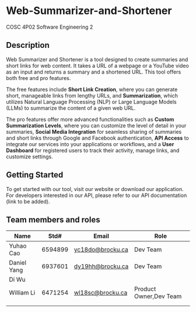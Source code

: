 # Web-Summarizer-and-Shortener
COSC 4P02 Software Engineering 2 
## Description
Web Summarizer and Shortener is a tool designed to create summaries and short links for web content. It takes a URL of a webpage or a YouTube video as an input and returns a summary and a shortened URL. This tool offers both free and pro features.

The free features include **Short Link Creation**, where you can generate short, manageable links from lengthy URLs, and **Summarization**, which utilizes Natural Language Processing (NLP) or Large Language Models (LLMs) to summarize the content of a given web URL.

The pro features offer more advanced functionalities such as **Custom Summarization Levels**, where you can customize the level of detail in your summaries, **Social Media Integration** for seamless sharing of summaries and short links through Google and Facebook authentication, **API Access** to integrate our services into your applications or workflows, and a **User Dashboard** for registered users to track their activity, manage links, and customize settings.

## Getting Started

To get started with our tool, visit our website or download our application. For developers interested in our API, please refer to our API documentation (link to be added).
## Team members and roles
| Name |Std#|Email|Role|
|-----|----|------------------|----|
|Yuhao  Cao|6594899 |yc18do@brocku.ca|  Dev Team |
|Daniel Yang|6937601|dy19hh@brocku.ca|  Dev Team |      
|Di Wu |    |                   |    |     
| William Li|6471254|wl18sc@brocku.ca|Product Owner,Dev Team|      
|      |    |                   |    |         
|      |    |                   |    |      
